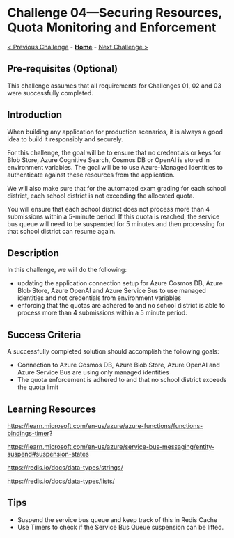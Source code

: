 # Challenge 04—Securing Resources, Quota Monitoring and Enforcement

[< Previous Challenge](./Challenge-03.md) - **[Home](../README.md)** - [Next Challenge >](./Challenge-05.md)

## Pre-requisites (Optional)

This challenge assumes that all requirements for Challenges 01, 02 and 03 were successfully completed.

## Introduction

When building any application for production scenarios, it is always a good idea to build it responsibly and securely.

For this challenge, the goal will be to ensure that no credentials or keys for Blob Store, Azure Cognitive Search, Cosmos DB or OpenAI is stored in environment variables.
The goal will be to use Azure-Managed Identities to authenticate against these resources from the application.

We will also make sure that for the automated exam grading for each school district, each school district is not exceeding the allocated quota.

You will ensure that each school district does not process more than 4 submissions within a 5-minute period. If this quota is reached, the service bus queue will need to be suspended for 5 minutes and then processing for that school district can resume again.
## Description

In this challenge, we will do the following:
- updating the application connection setup for Azure Cosmos DB, Azure Blob Store, Azure OpenAI and Azure Service Bus to use managed identities and not credentials from environment variables
- enforcing that the quotas are adhered to and no school district is able to process more than 4 submissions within a 5 minute period.

## Success Criteria

A successfully completed solution should accomplish the following goals:

- Connection to Azure Cosmos DB, Azure Blob Store, Azure OpenAI and Azure Service Bus are using only managed identities
- The quota enforcement is adhered to and that no school district exceeds the quota limit



## Learning Resources

https://learn.microsoft.com/en-us/azure/azure-functions/functions-bindings-timer?

https://learn.microsoft.com/en-us/azure/service-bus-messaging/entity-suspend#suspension-states

https://redis.io/docs/data-types/strings/

https://redis.io/docs/data-types/lists/

## Tips
- Suspend the service bus queue and keep track of this in Redis Cache
- Use Timers to check if the Service Bus Queue suspension can be lifted.
